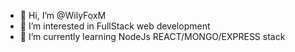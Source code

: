 - 👋 Hi, I’m @WilyFoxM
- 👀 I’m interested in FullStack web development
- 🌱 I’m currently learning NodeJs REACT/MONGO/EXPRESS stack
